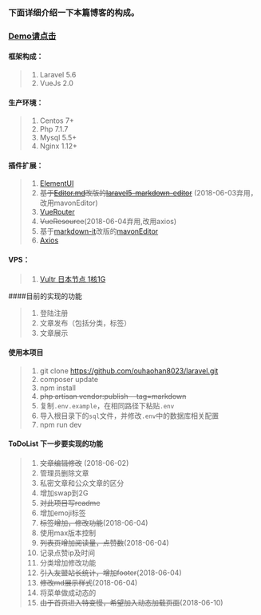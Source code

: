 
### 下面详细介绍一下本篇博客的构成。

### [Demo请点击](https://www.ohh.ink)

#### 框架构成：
> 1. Laravel 5.6
> 2. VueJs 2.0

#### 生产环境：
>1. Centos 7+
>2. Php 7.1.7
>3. Mysql 5.5+
>4. Nginx 1.12+

#### 插件扩展：
>1. [ElementUI](https://element.eleme.io/#/zh-CN)
>2. ~~基于[Editor.md](https://github.com/pandao/editor.md)改版的[laravel5-markdown-editor](https://github.com/ichenhua/laravel5-markdown-editor)~~ (2018-06-03弃用，改用mavonEditor)
>3. [VueRouter](https://router.vuejs.org/zh/)
>4. ~~VueResource~~(2018-06-04弃用,改用axios)
>5. 基于[markdown-it](https://github.com/markdown-it/markdown-it)改版的[mavonEditor](https://github.com/hinesboy/mavonEditor)
>6. [Axios](https://github.com/axios/axios)

#### VPS：
>1. [Vultr 日本节点 1核1G](https://www.vultr.com/?ref=7384945)

####目前的实现的功能
>1. 登陆注册
>2. 文章发布（包括分类，标签）
>3. 文章展示

#### 使用本项目
>1. git clone https://github.com/ouhaohan8023/laravel.git
>2. composer update
>3. npm install
>4. ~~php artisan vendor:publish --tag=markdown~~
>5. 复制`.env.example`，在相同路径下粘贴`.env`
>6. 导入根目录下的`sql`文件，并修改`.env`中的数据库相关配置
>7. npm run dev

#### ToDoList 下一步要实现的功能
>1. ~~文章编辑修改~~ (2018-06-02)
>2. 管理员删除文章
>3. 私密文章和公众文章的区分
>4. 增加swap到2G
>5. ~~对此项目写readme~~
>6. 增加emoji标签
>7. ~~标签增加，修改功能~~(2018-06-04)
>8. 使用max版本控制
>9. ~~列表页增加阅读量，点赞数~~(2018-06-04)
>10. 记录点赞ip及时间
>11. 分类增加修改功能
>12. ~~引入友盟站长统计，增加footer~~(2018-06-04)
>13. ~~修改md展示样式~~(2018-06-04)
>14. 将菜单做成动态的
>15. ~~由于首页进入特变慢，希望加入动态加载页面~~(2018-06-10)